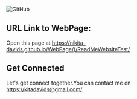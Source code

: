 ![GitHub](https://github.com/Nikita-Davids/WebPage/assets/101563505/645c7ce4-d1e7-467c-a9ff-c19775868db1)

## URL Link to WebPage:
Open this page at <https://nikita-davids.github.io/WebPage/)/ReadMeWebsiteTest/>


## Get Connected 
Let's get connect together.You can contact me on <https://kitadavids@gmail.com/>




